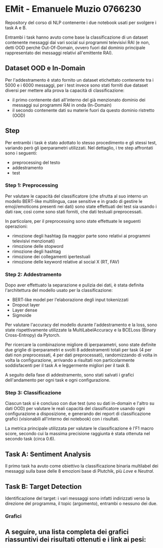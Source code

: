# EMit - Emanuele Muzio 0766230

Repository del corso di NLP contenente i due notebook usati per svolgere i task A e B.

Entrambi i task hanno avuto come base la classificazione di un dataset contenente messaggi dai vari social sui programmi televisivi RAI (e non, detti OOD perchè Out-Of-Domain, ovvero fuori dal dominio principale rappresentato dei messaggi relativi all'emittente RAI).

## Dataset OOD e In-Domain

Per l'addestramento è stato fornito un dataset etichettato contenente tra i 5000 e i 6000 messaggi, per i test invece sono stati forniti due dataset diversi per mettere alla prova la capacità di classificazione:

- il primo contenente dati all'interno del già menzionato dominio dei messaggi sui programmi RAI in onda (In-Domain)
- il secondo contenente dati su materie fuori da questo dominio ristretto (OOD)

## Step

Per entrambi i task è stato adottato lo stesso procedimento e gli stessi test, variando però gli iperparametri utilizzati. Nel dettaglio, i tre step affrontati sono i seguenti:
- preprocessing del testo
- addestramento
- test

### Step 1: Preprocessing

Per valutare le capacità del classificatore (che sfrutta al suo interno un modello BERT-like multilingua, case sensitive e in grado di gestire le emoji/emoticons presenti nei dati) sono state effettuati dei test sia usando i dati raw, così come sono stati forniti, che dati testuali preprocessati.

In particolare, per il preprocessing sono state effettuate le seguenti operazioni:
- rimozione degli hashtag (la maggior parte sono relativi ai programmi televisivi menzionati)
- rimozione delle stopword
- rimozione degli hashtag
- rimozione dei collegamenti ipertestuali
- rimozione delle keyword relative al social X (RT, FAV)

### Step 2: Addestramento

Dopo aver effettuato la separazione e pulizia dei dati, è stata definita l'architettura del modello usato per la classificazione:
- BERT-like model per l'elaborazione degli input tokenizzati
- Dropout layer
- Layer dense
- Sigmoide

Per valutare l'accuracy del modello durante l'addestramento e la loss, sono state rispettivamente utilizzate la MultiLabelAccuracy e la BCELoss (Binary Cross-Entropy) da Pytorch.

Per ricercare la combinazione migliore di iperparametri, sono state definite due griglie di iperparametri e svolti 8 addestramenti totali per task (4 per dati non preprocessati, 4 per dati preprocessati), randomizzando di volta in volta la configurazione, arrivando a risultati non particolarmente soddisfacenti per il task A e leggermente migliori per il task B.

A seguito della fase di addestramento, sono stati salvati i grafici dell'andamento per ogni task e ogni configurazione.

### Step 3: Classificazione

Ciascun task si è concluso con due test (uno su dati in-domain e l'altro su dati OOD) per valutare le reali capacità del classificatore usando ogni configurazione a disposizione, e generando dei report di classificazione grafici (visionabili all'interno dei notebook) con i risultati.

La metrica principale utilizzata per valutare le classificazione è l'F1 macro score, secondo cui la massima precisione raggiunta è stata ottenuta nel secondo task (circa 0.6).

## Task A: Sentiment Analysis

Il primo task ha avuto come obiettivo la classificazione binaria multilabel dei messaggi sulla base delle 8 emozioni base di Plutchik, più _Love_ e _Neutral_.

## Task B: Target Detection

Identificazione del target: i vari messaggi sono infatti indirizzati verso la direzione del programma, il topic (argomento), entrambi o nessuno dei due.

### Grafici

A seguire, una lista completa dei grafici riassuntivi dei risultati ottenuti e i link ai pesi:
-
